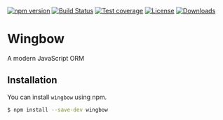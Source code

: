 [![npm version][npm-image]][npm-url]
[![Build Status][travis-image]][travis-url]
[![Test coverage][coveralls-image]][coveralls-url]
[![License][license-image]][license-url]
[![Downloads][downloads-image]][downloads-url]

# Wingbow

A modern JavaScript ORM

## Installation

You can install `wingbow` using npm.

```sh
$ npm install --save-dev wingbow
```

[npm-image]:       https://img.shields.io/npm/v/wingbow.svg?style=flat-square
[travis-image]:    https://img.shields.io/travis/wingbow/wingbow.svg?style=flat-square
[coveralls-image]: https://img.shields.io/coveralls/wingbow/wingbow.svg?style=flat-square
[license-image]:   https://img.shields.io/npm/l/wingbow.svg?style=flat-square
[downloads-image]: https://img.shields.io/npm/dm/wingbow.svg?style=flat-square
[npm-url]:         https://npmjs.org/package/wingbow
[travis-url]:      https://travis-ci.org/wingbow/wingbow
[coveralls-url]:   https://coveralls.io/r/wingbow/wingbow?branch=master
[license-url]:     LICENSE.txt
[downloads-url]:   https://npmjs.org/package/wingbow

